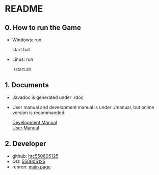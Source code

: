 README
=========

## 0. How to run the Game
* Windows: run
    
    start.bat

* Linus: run
    
    ./start.sh

## 1. Documents
* Javadoc is generated under ./doc
* User manual and development manual is under ./manual, but online version is recommanded:  

    [Development Manual](https://github.com/htc550605125/BoxMover/blob/master/manual/Development%20Manual.md)  
    [User Manual](https://github.com/htc550605125/BoxMover/blob/master/manual/User%20Manual.md)


## 2. Developer
* github: [htc550605125](https://github.com/htc550605125)
* QQ: [550605125](http://user.qzone.qq.com/550605125)
* renren: [main page](http://www.renren.com/330937340)
